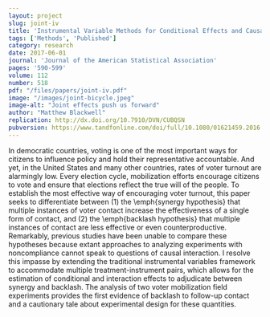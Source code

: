 ```yaml
---
layout: project
slug: joint-iv
title: 'Instrumental Variable Methods for Conditional Effects and Causal Interaction in Voter Mobilization Experiments'
tags: ['Methods', 'Published']
category: research
date: 2017-06-01
journal: 'Journal of the American Statistical Association'
pages: '590-599'
volume: 112
number: 518
pdf: "/files/papers/joint-iv.pdf"
image: "/images/joint-bicycle.jpeg"
image-alt: "Joint effects push us forward"
author: "Matthew Blackwell"
replication: http://dx.doi.org/10.7910/DVN/CUBQSN
pubversion: https://www.tandfonline.com/doi/full/10.1080/01621459.2016.1246363
---
```


In democratic countries, voting is one of the most important ways for citizens to influence policy and hold their representative accountable. And yet, in the United States and many other countries, rates of voter turnout are alarmingly low. Every election cycle, mobilization efforts encourage citizens to vote and ensure that elections reflect the true will of the people. To establish the most effective way of encouraging voter turnout, this paper seeks to differentiate between (1) the \emph{synergy hypothesis} that multiple instances of voter contact increase the effectiveness of a single form of contact, and (2) the \emph{backlash hypothesis} that multiple instances of contact are less effective or even counterproductive. Remarkably, previous studies have been unable to compare these hypotheses because extant approaches to analyzing experiments with noncompliance cannot speak to questions of causal interaction. I resolve this impasse by extending the traditional instrumental variables framework to accommodate multiple treatment-instrument pairs, which allows for the estimation of conditional and interaction effects to adjudicate between synergy and backlash. The analysis of two voter mobilization field experiments provides the first evidence of backlash to follow-up contact and a cautionary tale about experimental design for these quantities.
